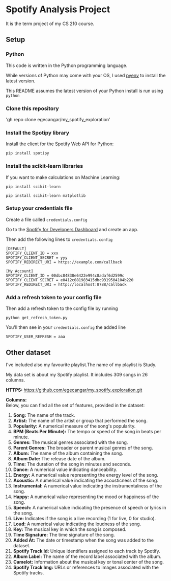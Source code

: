 # Spotify Analysis Project

It is the term project of my CS 210 course.

## Setup

### Python

This code is written in the Python programming language.

While versions of Python may come with your OS, I used [pyenv](https://github.com/pyenv/pyenv) to install the latest version.

This README assumes the latest version of your Python install is run using `python`

### Clone this repository

'gh repo clone egecangar/my_spotify_exploration'

### Install the Spotipy library

Install the client for the Spotify Web API for Python:

`pip install spotipy`


### Install the scikit-learn libraries

If you want to make calculations on Machine Learning:

`pip install scikit-learn`


`pip install scikit-learn matplotlib`

### Setup your credentials file

Create a file called `credentials.config`

Go to the [Spotify for Developers Dashboard](https://developer.spotify.com/dashboard/applications) and create an app.

Then add the following lines to `credentials.config`

```
[DEFAULT]
SPOTIFY_CLIENT_ID = xxx
SPOTIFY_CLIENT_SECRET = yyy
SPOTIFY_REDIRECT_URI = https://example.com/callback
```
```
[My Account]
SPOTIFY_CLIENT_ID = 00dbc84838e6422e994c8adaf6d2599c
SPOTIFY_CLIENT_SECRET = e0412c081983415dbc9319504104b220
SPOTIFY_REDIRECT_URI = http://localhost:8788/callback
```
### Add a refresh token to your config file

Then add a refresh token to the config file by running

`python get_refresh_token.py`

You'll then see in your `credentials.config` the added line

`SPOTIFY_USER_REFRESH = aaa`

## Other dataset

I've included also my favourite playlist.The name of my playlist is Study.

My data set is about my Spotify playlist. It includes 309 songs in 26 columns.

**HTTPS:** https://github.com/egecangar/my_spotify_exploration.git

**Columns:**  
Below, you can find all the set of features, provided in the dataset:

1. **Song:** The name of the track.
2. **Artist:** The name of the artist or group that performed the song.
3. **Popularity:** A numerical measure of the song's popularity.
4. **BPM (Beats Per Minute):** The tempo or speed of the song in beats per minute.
5. **Genres:** The musical genres associated with the song.
6. **Parent Genres:** The broader or parent musical genres of the song.
7. **Album:** The name of the album containing the song.
8. **Album Date:** The release date of the album.
9. **Time:** The duration of the song in minutes and seconds.
10. **Dance:** A numerical value indicating danceability.
11. **Energy:** A numerical value representing the energy level of the song.
12. **Acoustic:** A numerical value indicating the acousticness of the song.
13. **Instrumental:** A numerical value indicating the instrumentalness of the song.
14. **Happy:** A numerical value representing the mood or happiness of the song.
15. **Speech:** A numerical value indicating the presence of speech or lyrics in the song.
16. **Live:** Indicates if the song is a live recording (1 for live, 0 for studio).
17. **Loud:** A numerical value indicating the loudness of the song.
18. **Key:** The musical key in which the song is composed.
19. **Time Signature:** The time signature of the song.
20. **Added At:** The date or timestamp when the song was added to the dataset.
21. **Spotify Track Id:** Unique identifiers assigned to each track by Spotify.
22. **Album Label:** The name of the record label associated with the album.
23. **Camelot:** Information about the musical key or tonal center of the song.
24. **Spotify Track Img:** URLs or references to images associated with the Spotify tracks.
